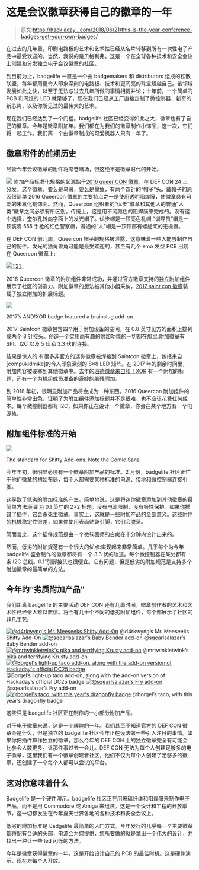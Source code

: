 # 这是会议徽章获得自己的徽章的一年

> 原文:[https://hack aday . com/2018/06/21/this-is-the-year-conference-badges-get-your-own-badges/](https://hackaday.com/2018/06/21/this-is-the-year-conference-badges-get-their-own-badges/)

在过去的几年里，印刷电路板的艺术和艺术性已经从名片转移到所有一次性电子产品中最受欢迎的。当然，我说的是贝格利弗。这是一个在全球各种技术和安全会议上创建和分发独立电子会议徽章的社区。

到目前为止，badgelife 一直是一个由 badgemakers 和 distributors 组成的松散联盟，每年都用更令人印象深刻的电路板、技术和更闪亮的珠宝超越自己。该领域发展如此之快，以至于无法与过去几年所做的事情相提并论；十年前，一个简单的 PCB 和闪烁的 LED 就足够了，现在我们已经从工厂直接定制了微控制器，新奇的新芯片，以及你所见过的最伟大的艺术。

现在我们已经达到了一个门槛。badgelife 社区已经变得如此之大，徽章也有了自己的徽章。今年是徽章附加年。我们都在为我们的徽章制作小饰品，这一次，它们将一起工作。我们离一个由徽章制成的可爱机器人只有一年了。

## 徽章附件的前期历史

尽管今年会议徽章的附件将席卷赌场，但这绝不是徽章时代的开始。

[![](../Images/48e29ecb3442c12f2d11f7b6afb090ea.png)](https://hackaday.com/wp-content/uploads/2018/06/queercon2016.jpg) 附加产品标准化规格的起源始于[2016 queer CON 徽章](https://hackaday.com/2016/08/10/what-we-learned-from-the-2016-queercon-badge/)，在 DEF CON 24 上分发。这个徽章，要么是乌贼，要么是墨鱼，有两个四针的“帽子”头。戴帽子的原因很简单 2016 Queercon 徽章的主要特点之一是使用透明阻焊膜，使徽章具有可爱的未氧化铜饰面。然而，Queercon 组织者的“优步”徽章和其他人的普通“人类”徽章之间必须有所区别。传统上，这是用不同颜色的阻焊膜来完成的。没有这个选择，奎尔孔转向字面上的发光帽子。优步帽是一顶亮色礼帽,“训导员”帽是一顶装着 555 手枪的红色警察帽，普通的“人”帽是一顶顶部有螺旋桨的无檐帽。

在 DEF CON 前几周，Queercon 帽子的规格被泄露，这意味着一些人能够制作自己的配件。发光的独角兽角可能是最受欢迎的，甚至有几个 emo 发型 PCB 出现在 Queercon 徽章上:

[![](../Images/16593455b53ea1bb04c06b96950dd49e.png)T2】](https://hackaday.com/wp-content/uploads/2018/06/queerconuserhats.jpg)

2016 Queercon 徽章的附加组件非常成功，并通过官方徽章支持的独立附加组件展示了社区的创造力。附加徽章的想法被其他小组采纳，[2017 saint con 徽章](http://saintcon.gitlab.io/Badge2017/)装载了独立附加的扩展标题。

[![](../Images/912b6766c01a3880ace1cdbee95ee45c.png)](https://hackaday.com/wp-content/uploads/2018/06/brainslug.png)

2017’s AND!XOR badge featured a brainslug add-on

2017 Saintcon 徽章包含四个用于附加设备的空间，在 0.8 英寸见方的面积上排列成两个 8 针接头。创造一个实用而有趣的附加功能的一切都在那里:附加徽章有 SPI、I2C 以及 5 伏*和* 3.3 伏的连接。

结果是惊人的:有很多非官方的迷你徽章被焊接到 Saintcon 徽章上，包括来自[compukidmike]的令人印象深刻的 8×8 LED 矩阵。在 2017 年的剩余时间里，附加内容被硬塞到其他徽章中。去年的[班德徽章来自和！XOR](https://hackaday.com/2017/07/12/hands-on-new-andxor-unofficial-def-con-badge/) 有一个附加的标题，还有一个为机组成员准备的奇妙的[脑残附加](https://github.com/ANDnXOR/ANDnXOR_DC25_Badge/tree/master/Brain%20Slug)。

到 2018 年初，很明显附加产品将会成为一种东西。2016 Queercon 附加组件的简单性非常出色，证明了为附加组件添加标题并不是很难，也不应该花费任何成本。每个微控制器都有 I2C，如果你正在设计一个徽章，你会在某个地方有一个电源轨。

## 附加组件标准的开始

[![](../Images/ea8d1697f55317b1bc73abf3b8baebcd.png)](https://hackaday.com/wp-content/uploads/2018/06/shitty-add-on-standard.png)

The standard for Shitty Add-ons. Note the Comic Sans

今年年初，很明显必须有一个徽章附加产品的标准。2 月份，badgelife 社区正忙于他们徽章的初始布局，每个人都需要某种标准的电源、接地和微控制器连接引脚。

这导致了低劣的附加标准的产生。简单地说，这是将迷你徽章添加到其他徽章的最简单方法:间距为 0.1 英寸的 2×2 标题。没有电流限制，没有极性保护。如果你插错了插件，它会杀死主徽章。事实上，这就是一些附加产品的全部意义。这些附件的机械稳定性很差，如果你使用表面贴装引脚，它们会脱落。

简而言之，这个插件规范是由一个微软画师的白痴在十分钟内设计出来的。

然而，低劣的附加规范有一个很大的优点:实现起来非常简单。几乎每个为今年 badgelife 盛会制作的徽章都将有一个 3.3 伏的轨道。每个微控制器在某处都有一条 I2C 总线。0.1”引脚接头也很便宜。它有问题，但是低劣的附加规范是支持多个附加徽章的最简单的方法。

## 今年的“劣质附加产品”

我们距离 badgelife 的主要活动 DEF CON 还有几周时间，徽章创作者的艺术和艺术性已经令人难以置信。将会有几十个不同的低劣附加组件，每个都展示了社区的非凡工艺:

 [![@d4rkwyng's Mr. Meeseeks Shitty Add-On](../Images/6fb357dd8d52620e22581c6f1f1e8f48.png "LookAtMe")](https://i0.wp.com/hackaday.com/wp-content/uploads/2018/06/lookatme.png?ssl=1) @d4rkwyng’s Mr. Meeseeks Shitty Add-On [![@sqearlsalazar's Baby Bender add-on](../Images/a89e7fe7afb5186b348d2ef48a346553.png "DeFFAzeU0AISMJb")](https://i0.wp.com/hackaday.com/wp-content/uploads/2018/06/deffazeu0aismjb.jpg?ssl=1) @sqearlsalazar’s Baby Bender add-on [![@mrtwinkletwink's pika and terrifying Krusty add-on](../Images/1d2f73b4d2c5aab60da4edf8054e60d5.png "DfIPMWIWkAA7YPf")](https://i0.wp.com/hackaday.com/wp-content/uploads/2018/06/dfipmwiwkaa7ypf.jpg?ssl=1) @mrtwinkletwink’s pika and terrifying Krusty add-on [![@Borgel's light-up taco add-on, along with the add-on version of Hackaday's official DC25 badge](../Images/cd70700c5d3d266dd1c4a783752483d3.png "DdmzLN7UQAA_0tV")](https://i0.wp.com/hackaday.com/wp-content/uploads/2018/06/ddmzln7uqaa_0tv.jpg?ssl=1) @Borgel’s light-up taco add-on, along with the add-on version of Hackaday’s official DC25 badge [![@sqearlsalazar's Fry add-on](../Images/a765142ffc858d03c95153781ec6b1e3.png "DfC_h6IVQAALzTa")](https://i0.wp.com/hackaday.com/wp-content/uploads/2018/06/dfc_h6ivqaalzta.jpg?ssl=1) @sqearlsalazar’s Fry add-on [![@borgel's taco, with this year's dragonfly badge](../Images/5b87c71979273a4891c1aaefb52960a3.png "Taco")](https://i0.wp.com/hackaday.com/wp-content/uploads/2018/06/taco.jpg?ssl=1) @borgel’s taco, with this year’s dragonfly badge

这些只是 badgelife 社区正在制作的一小部分附加产品。

对于电子徽章来说，这是一个辉煌的一年。我们甚至不知道官方的 DEF CON 徽章会是什么，但是独立的 badgelife 社区今年正在设法做一些引人注目的事情。如果你把插件算作独立的徽章，那么今年的 DEF CON 上的独立徽章完全有可能会比参会人数更多。让那件事过去一会儿。DEF CON 无法为每个人创建足够多的电子徽章，这里我们有一个徽章创建者社区，他们不仅为每个人创建了足够多的徽章，还创建了一个每个人都可以尝试的平台。

## 这对你意味着什么

Badgelife 是一个硬件演示。badgelife 社区正在用玻璃纤维和阻焊膜来制作电子产品，而不是用 Commodore 或 Amiga 来组装。这是一个设计和工程的开放季节，这一切都发生在今年夏天世界各地的各种技术和安全会议上。

低劣的附加标准是 Badgelife 最简单的入门方式。今年发行的几乎每一个主要徽章都将配有合适的头部，电源会为您提供，您所要做的就是拿出一个伟大的设计，并找出一种让一些 led 闪烁的方法。

今年是徽章获得徽章的一年，这是开始设计自己的 PCB 的最佳时机。这是硬件演示，现在对每个人开放。